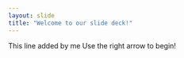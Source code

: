 ```yaml
---
layout: slide
title: "Welcome to our slide deck!"
---
```

This line added by me
Use the right arrow to begin!
